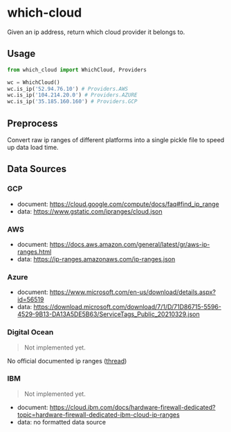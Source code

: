 # which-cloud

Given an ip address, return which cloud provider it belongs to.

## Usage

```python
from which_cloud import WhichCloud, Providers

wc = WhichCloud()
wc.is_ip('52.94.76.10') # Providers.AWS
wc.is_ip('104.214.20.0') # Providers.AZURE
wc.is_ip('35.185.160.160') # Providers.GCP
```

## Preprocess

Convert raw ip ranges of different platforms into a single pickle file to speed up data load time.

## Data Sources

### GCP

- document: <https://cloud.google.com/compute/docs/faq#find_ip_range>
- data: <https://www.gstatic.com/ipranges/cloud.json>

### AWS

- document: <https://docs.aws.amazon.com/general/latest/gr/aws-ip-ranges.html>
- data: <https://ip-ranges.amazonaws.com/ip-ranges.json>

### Azure

- document: <https://www.microsoft.com/en-us/download/details.aspx?id=56519>
- data: <https://download.microsoft.com/download/7/1/D/71D86715-5596-4529-9B13-DA13A5DE5B63/ServiceTags_Public_20210329.json>

### Digital Ocean

> Not implemented yet.

No official documented ip ranges ([thread](https://www.digitalocean.com/community/questions/please-publish-the-digitalocean-public-ip-ranges))

### IBM

> Not implemented yet.

- document: <https://cloud.ibm.com/docs/hardware-firewall-dedicated?topic=hardware-firewall-dedicated-ibm-cloud-ip-ranges>
- data: no formatted data source
